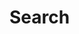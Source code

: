 # Search
<script async src="https://cse.google.com/cse.js?cx=241b8e3eddc2a4319">
</script>
<div class="gcse-search"></div>
